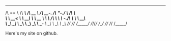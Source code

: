
 ______     ______     ______     _____     __    __     ______    
/\  == \   /\  ___\   /\  __ \   /\  __-.  /\ "-./  \   /\  ___\   
\ \  __<   \ \  __\   \ \  __ \  \ \ \/\ \ \ \ \-./\ \  \ \  __\   
 \ \_\ \_\  \ \_____\  \ \_\ \_\  \ \____-  \ \_\ \ \_\  \ \_____\ 
  \/_/ /_/   \/_____/   \/_/\/_/   \/____/   \/_/  \/_/   \/_____/ 

Here's my site on github.
